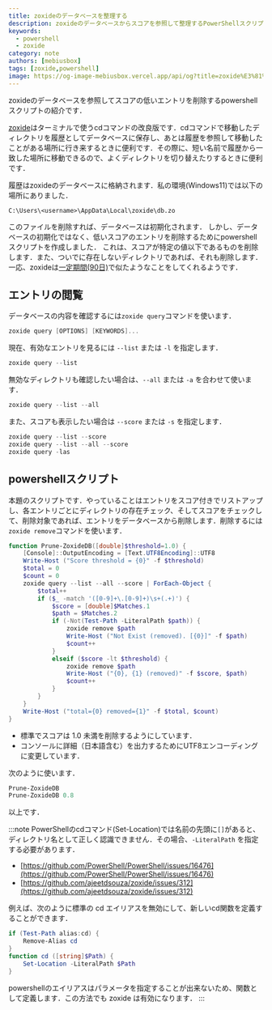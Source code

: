 ```yaml
---
title: zoxideのデータベースを整理する
description: zoxideのデータベースからスコアを参照して整理するPowerShellスクリプト
keywords:
  - powershell
  - zoxide
category: note
authors: [mebiusbox]
tags: [zoxide,powershell]
image: https://og-image-mebiusbox.vercel.app/api/og?title=zoxide%E3%81%AE%E3%83%87%E3%83%BC%E3%82%BF%E3%83%99%E3%83%BC%E3%82%B9%E3%82%92%E6%95%B4%E7%90%86%E3%81%99%E3%82%8B&subtitle=zoxide%E3%81%AE%E3%83%87%E3%83%BC%E3%82%BF%E3%83%99%E3%83%BC%E3%82%B9%E3%81%8B%E3%82%89%E3%82%B9%E3%82%B3%E3%82%A2%E3%82%92%E5%8F%82%E7%85%A7%E3%81%97%E3%81%A6%E6%95%B4%E7%90%86%E3%81%99%E3%82%8BPowerShell%E3%82%B9%E3%82%AF%E3%83%AA%E3%83%97%E3%83%88&date=2024%2F04%2F03&tags=zoxide%2Cpowershell
---
```


zoxideのデータベースを参照してスコアの低いエントリを削除するpowershellスクリプトの紹介です．

<!-- truncate -->

[zoxide](https://github.com/ajeetdsouza/zoxide)はターミナルで使うcdコマンドの改良版です．cdコマンドで移動したディレクトリを履歴としてデータベースに保存し、あとは履歴を参照して移動したことがある場所に行き来するときに便利です．その際に、短い名前で履歴から一致した場所に移動できるので、よくディレクトリを切り替えたりするときに便利です．

履歴はzoxideのデータベースに格納されます．私の環境(Windows11)では以下の場所にありました．

```shell
C:\Users\<username>\AppData\Local\zoxide\db.zo
```

このファイルを削除すれば、データベースは初期化されます．
しかし、データベースの初期化ではなく、低いスコアのエントリを削除するためにpowershellスクリプトを作成しました．
これは、スコアが特定の値以下であるものを削除します．また、ついでに存在しないディレクトリであれば、それも削除します．
一応、zoxideは[一定期間(90日)](https://github.com/ajeetdsouza/zoxide/wiki/Algorithm#pruning)で似たようなことをしてくれるようです．

## エントリの閲覧

データベースの内容を確認するには`zoxide query`コマンドを使います．

```powershell
zoxide query [OPTIONS] [KEYWORDS]...
```

現在、有効なエントリを見るには `--list` または `-l` を指定します．

```powershell
zoxide query --list
```

無効なディレクトリも確認したい場合は、`--all` または `-a` を合わせて使います．

```powershell
zoxide query --list --all
```

また、スコアも表示したい場合は `--score` または `-s` を指定します．

```powershell
zoxide query --list --score
zoxide query --list --all --score
zoxide query -las
```

## powershellスクリプト

本題のスクリプトです．やっていることはエントリをスコア付きでリストアップし、各エントリごとにディレクトリの存在チェック、そしてスコアをチェックして、削除対象であれば、エントリをデータベースから削除します．削除するには`zoxide remove`コマンドを使います．

```powershell
function Prune-ZoxideDB([double]$threshold=1.0) {
    [Console]::OutputEncoding = [Text.UTF8Encoding]::UTF8
    Write-Host ("Score threshold = {0}" -f $threshold)
    $total = 0
    $count = 0
    zoxide query --list --all --score | ForEach-Object {
        $total++
        if ($_ -match '([0-9]+\.[0-9]+)\s+(.+)') {
            $score = [double]$Matches.1
            $path = $Matches.2
            if (-Not(Test-Path -LiteralPath $path)) {
                zoxide remove $path
                Write-Host ("Not Exist (removed). [{0}]" -f $path)
                $count++
            }
            elseif ($score -lt $threshold) {
                zoxide remove $path
                Write-Host ("{0}, {1} (removed)" -f $score, $path)
                $count++
            }
        }
    }
    Write-Host ("total={0} removed={1}" -f $total, $count)
}
```

- 標準でスコアは 1.0 未満を削除するようにしています．
- コンソールに詳細（日本語含む）を出力するためにUTF8エンコーディングに変更しています．

次のように使います．

```powershell
Prune-ZoxideDB
Prune-ZoxideDB 0.8
```

以上です．

:::note
PowerShellのcdコマンド(Set-Location)では名前の先頭に`[]`があると、ディレクトリ名として正しく認識できません．その場合、`-LiteralPath` を指定する必要があります．

- [https://github.com/PowerShell/PowerShell/issues/16476](https://github.com/PowerShell/PowerShell/issues/16476)
- [https://github.com/ajeetdsouza/zoxide/issues/312](https://github.com/ajeetdsouza/zoxide/issues/312)

例えば、次のように標準の cd エイリアスを無効にして、新しいcd関数を定義することができます．

```powershell
if (Test-Path alias:cd) {
    Remove-Alias cd
}
function cd ([string]$Path) {
    Set-Location -LiteralPath $Path
}
```

powershellのエイリアスはパラメータを指定することが出来ないため、関数として定義します．この方法でも zoxide は有効になります．
:::
